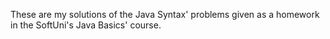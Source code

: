These are my solutions of the Java Syntax' problems given as a homework in the SoftUni's Java Basics' course.
